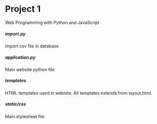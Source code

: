 # Project 1

Web Programming with Python and JavaScript

##### import.py

Import csv file in database

##### application.py

Main website python file

##### templates

HTML templates used in website. 
All templates extends from layout.html.

##### static/css

Main stylesheet file
